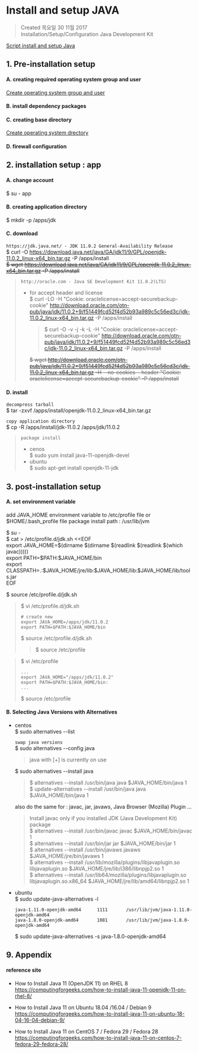 # Install and setup JAVA

>Created 목요일 30 11월 2017  
Installation/Setup/Configuration Java Development Kit

[Script install and setup Java](install.n.setup.script.md)

## 1. Pre-installation setup

#### A. creating required operating system group and user
[Create operating system group and user](/reference.notes/TA/system/management.account.n.group.md)

#### B. install dependency packages

#### C. creating base directory
[Create operating system drectory](/reference.notes/TA/system/management.directory.md)

#### D. firewall configuration

## 2. installation setup : app

#### A. change account
$ su - app

#### B. creating application directory
$ mkdir -p /apps/jdk

#### C. download
`https://jdk.java.net/ - JDK 11.0.2 General-Availability Release`  
$ curl -O https://download.java.net/java/GA/jdk11/9/GPL/openjdk-11.0.2_linux-x64_bin.tar.gz -P /apps/install  
~~$ wget https://download.java.net/java/GA/jdk11/9/GPL/openjdk-11.0.2_linux-x64_bin.tar.gz -P /apps/install~~

>`http://oracle.com - Java SE Development Kit 11.0.2(LTS)`
>* for accept header and license  
>$ curl -LO -H "Cookie: oraclelicense=accept-securebackup-cookie" http://download.oracle.com/otn-pub/java/jdk/11.0.2+9/f51449fcd52f4d52b93a989c5c56ed3c/jdk-11.0.2_linux-x64_bin.tar.gz -P /apps/install
>   >$ curl -O -v -j -k -L -H "Cookie: oraclelicense=accept-securebackup-cookie" http://download.oracle.com/otn-pub/java/jdk/11.0.2+9/f51449fcd52f4d52b93a989c5c56ed3c/jdk-11.0.2_linux-x64_bin.tar.gz -P /apps/install  
>
>   ~~$ wget http://download.oracle.com/otn-pub/java/jdk/11.0.2+9/f51449fcd52f4d52b93a989c5c56ed3c/jdk-11.0.2_linux-x64_bin.tar.gz -H --no-cookies --header "Cookie: oraclelicense=accept-securebackup-cookie" -P /apps/install~~

#### D. install
`decompress tarball`  
$ tar -zxvf /apps/install/openjdk-11.0.2_linux-x64_bin.tar.gz

`copy application directory`  
$ cp -R /apps/install/jdk-11.0.2 /apps/jdk/11.0.2

>`package install`
>* cenos  
>  $ sudo yum install java-11-openjdk-devel
>* ubuntu  
>$ sudo apt-get install openjdk-11-jdk

## 3. post-installation setup

#### A. set environment variable
add JAVA_HOME environment variable to /etc/profile file or $HOME/.bash_profile file package install path : /usr/lib/jvm

$ su -  
$ cat > /etc/profile.d/jdk.sh <<EOF  
export JAVA_HOME=$(dirname $(dirname $(readlink $(readlink $(which javac)))))  
export PATH=\$PATH:\$JAVA_HOME/bin  
export CLASSPATH=.:\$JAVA_HOME/jre/lib:\$JAVA_HOME/lib:\$JAVA_HOME/lib/tools.jar  
EOF

$ source /etc/profile.d/jdk.sh

>$ vi /etc/profile.d/jdk.sh
>```
># create new
>export JAVA_HOME=/apps/jdk/11.0.2
>export PATH=$PATH:$JAVA_HOME/bin
>```
>$ source /etc/profile.d/jdk.sh
>>$ source /etc/profile

>$ vi /etc/profile
>```
>...
>export JAVA_HOME="/apps/jdk/11.0.2"
>export PATH=$PATH:$JAVA_HOME/bin:
>...
>```
>$ source /etc/profile

#### B. Selecting Java Versions with Alternatives
* centos  
  $ sudo alternatives --list
  
  `swap java versions`  
  $ sudo alternatives --config java  
  >  java with [+] is currently on use
  
  $ sudo alternatives --install java  
  > $ alternatives --install /usr/bin/java java $JAVA_HOME/bin/java 1  
  > $ update-alternatives --install /usr/bin/java java $JAVA_HOME/bin/java 1
  
  also do the same for :  javac, jar, javaws, Java Browser (Mozilla) Plugin ...  
  > Install javac only if you installed JDK (Java Development Kit) package  
  > $ alternatives --install /usr/bin/javac javac $JAVA_HOME/bin/javac 1  
  > $ alternatives --install /usr/bin/jar jar $JAVA_HOME/bin/jar 1  
  > $ alternatives --install /usr/bin/javaws javaws $JAVA_HOME/jre/bin/javaws 1  
  > $ alternatives --install /usr/lib/mozilla/plugins/libjavaplugin.so libjavaplugin.so $JAVA_HOME/jre/lib/i386/libnpjp2.so 1  
  > $ alternatives --install /usr/lib64/mozilla/plugins/libjavaplugin.so libjavaplugin.so.x86_64 $JAVA_HOME/jre/lib/amd64/libnpjp2.so 1
  
* ubuntu  
  $ sudo update-java-alternatives -l
  ```
  java-1.11.0-openjdk-amd64      1111       /usr/lib/jvm/java-1.11.0-openjdk-amd64
  java-1.8.0-openjdk-amd64       1081       /usr/lib/jvm/java-1.8.0-openjdk-amd64
  ```
  
  $ sudo update-java-alternatives -s java-1.8.0-openjdk-amd64

## 9. Appendix

#### reference site

- How to Install Java 11 (OpenJDK 11) on RHEL 8  
https://computingforgeeks.com/how-to-install-java-11-openjdk-11-on-rhel-8/

- How to Install Java 11 on Ubuntu 18.04 /16.04 / Debian 9  
https://computingforgeeks.com/how-to-install-java-11-on-ubuntu-18-04-16-04-debian-9/

- How to Install Java 11 on CentOS 7 / Fedora 29 / Fedora 28  
https://computingforgeeks.com/how-to-install-java-11-on-centos-7-fedora-29-fedora-28/
